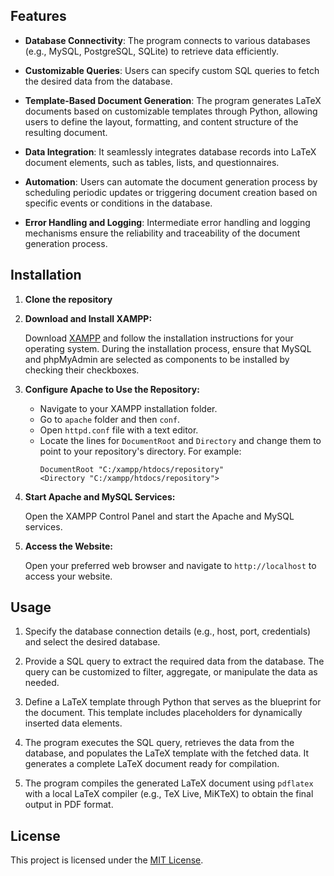 ## Features

- **Database Connectivity**: The program connects to various databases (e.g., MySQL, PostgreSQL, SQLite) to retrieve data efficiently.
  
- **Customizable Queries**: Users can specify custom SQL queries to fetch the desired data from the database.

- **Template-Based Document Generation**: The program generates LaTeX documents based on customizable templates through Python, allowing users to define the layout, formatting, and content structure of the resulting document.

- **Data Integration**: It seamlessly integrates database records into LaTeX document elements, such as tables, lists, and questionnaires.

- **Automation**: Users can automate the document generation process by scheduling periodic updates or triggering document creation based on specific events or conditions in the database.

- **Error Handling and Logging**: Intermediate error handling and logging mechanisms ensure the reliability and traceability of the document generation process.

## Installation

1. **Clone the repository**

2. **Download and Install XAMPP:**

   Download [XAMPP](https://www.apachefriends.org/index.html) and follow the installation instructions for your operating system. During the installation process, ensure that MySQL and phpMyAdmin are selected as components to be installed by checking their checkboxes.

3. **Configure Apache to Use the Repository:**

   - Navigate to your XAMPP installation folder.
   - Go to `apache` folder and then `conf`.
   - Open `httpd.conf` file with a text editor.
   - Locate the lines for `DocumentRoot` and `Directory` and change them to point to your repository's directory. For example:
     ```
     DocumentRoot "C:/xampp/htdocs/repository"
     <Directory "C:/xampp/htdocs/repository">
     ```

4. **Start Apache and MySQL Services:**

   Open the XAMPP Control Panel and start the Apache and MySQL services.

5. **Access the Website:**

   Open your preferred web browser and navigate to `http://localhost` to access your website.

## Usage

1. Specify the database connection details (e.g., host, port, credentials) and select the desired database.

2. Provide a SQL query to extract the required data from the database. The query can be customized to filter, aggregate, or manipulate the data as needed.

3. Define a LaTeX template through Python that serves as the blueprint for the document. This template includes placeholders for dynamically inserted data elements.

4. The program executes the SQL query, retrieves the data from the database, and populates the LaTeX template with the fetched data. It generates a complete LaTeX document ready for compilation.

5. The program compiles the generated LaTeX document using `pdflatex` with a local LaTeX compiler (e.g., TeX Live, MiKTeX) to obtain the final output in PDF format.

## License

This project is licensed under the [MIT License](LICENSE).

